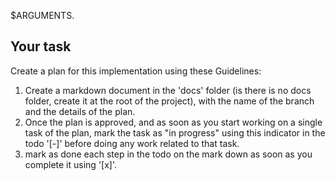 $ARGUMENTS.

## Your task

Create a plan for this implementation using these Guidelines:

1. Create a markdown document in the 'docs' folder (is there is no docs folder, create it at the root of the project), with the name of the branch and the details of the plan.
2. Once the plan is approved, and as soon as you start working on a single task of the plan, mark the task as "in progress" using this indicator in the todo '[-]' before doing any work related to that task.
3. mark as done each step in the todo on the mark down as soon as you complete it using '[x]'.
